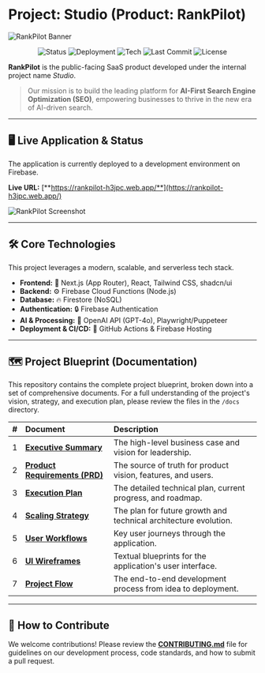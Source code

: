 # Project: Studio (Product: RankPilot)

![RankPilot Banner](https://placehold.co/800x200/7c3aed/ffffff?text=RankPilot&font=lato)

<p align="center">
  <img src="https://img.shields.io/badge/status-in%20development-orange" alt="Status" />
  <img src="https://img.shields.io/badge/deployment-Firebase-FFCA28?logo=firebase&logoColor=white" alt="Deployment" />
  <img src="https://img.shields.io/badge/tech-Next.js-000000?logo=nextdotjs&logoColor=white" alt="Tech" />
  <img src="https://img.shields.io/github/last-commit/Rizz-Vii/studio" alt="Last Commit" />
  <img src="https://img.shields.io/badge/license-MIT-blue" alt="License" />
</p>

**RankPilot** is the public-facing SaaS product developed under the internal project name *Studio*.

> Our mission is to build the leading platform for **AI-First Search Engine Optimization (SEO)**, empowering businesses to thrive in the new era of AI-driven search.

---

## 🖥️ Live Application & Status

The application is currently deployed to a development environment on Firebase.

**Live URL:** [**https://rankpilot-h3jpc.web.app/**](https://rankpilot-h3jpc.web.app/)

![RankPilot Screenshot](https://placehold.co/600x400/f3f4f6/374151?text=RankPilot+Dashboard+Screenshot&font=lato)

---

## 🛠️ Core Technologies

This project leverages a modern, scalable, and serverless tech stack.

*   **Frontend:** 🎨 Next.js (App Router), React, Tailwind CSS, shadcn/ui
*   **Backend:** ⚙️ Firebase Cloud Functions (Node.js)
*   **Database:** 🔥 Firestore (NoSQL)
*   **Authentication:** 🔒 Firebase Authentication
*   **AI & Processing:** 🧠 OpenAI API (GPT-4o), Playwright/Puppeteer
*   **Deployment & CI/CD:** 🚀 GitHub Actions & Firebase Hosting

---

## 🗺️ Project Blueprint (Documentation)

This repository contains the complete project blueprint, broken down into a set of comprehensive documents. For a full understanding of the project's vision, strategy, and execution plan, please review the files in the `/docs` directory.

| # | Document | Description |
| :-: | :--- | :--- |
| 1 | **[Executive Summary](./docs/01_EXECUTIVE_SUMMARY.md)** | The high-level business case and vision for leadership. |
| 2 | **[Product Requirements (PRD)](./docs/02_PRODUCT_REQUIREMENTS_DOCUMENT.md)**| The source of truth for product vision, features, and users. |
| 3 | **[Execution Plan](./docs/03_EXECUTION_PLAN.md)** | The detailed technical plan, current progress, and roadmap. |
| 4 | **[Scaling Strategy](./docs/04_SCALING_STRATEGY.md)** | The plan for future growth and technical architecture evolution. |
| 5 | **[User Workflows](./docs/05_USER_WORKFLOWS.md)** | Key user journeys through the application. |
| 6 | **[UI Wireframes](./docs/06_UI_WIREFRAME_DESCRIPTIONS.md)** | Textual blueprints for the application's user interface. |
| 7 | **[Project Flow](./docs/07_PROJECT_FLOW.md)** | The end-to-end development process from idea to deployment. |

---

## 🤝 How to Contribute

We welcome contributions! Please review the **[CONTRIBUTING.md](./CONTRIBUTING.md)** file for guidelines on our development process, code standards, and how to submit a pull request.